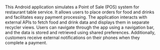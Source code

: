 This Android application simulates a Point of Sale (POS) system for restaurant table service. It allows users to place orders for food and drinks and facilitates easy payment processing. The application interacts with external APIs to fetch food and drink data and displays them in separate recycler views. Users can navigate through the app using a navigation bar, and the data is stored and retrieved using shared preferences. Additionally, customers receive external notifications on their phones when they complete a payment.
